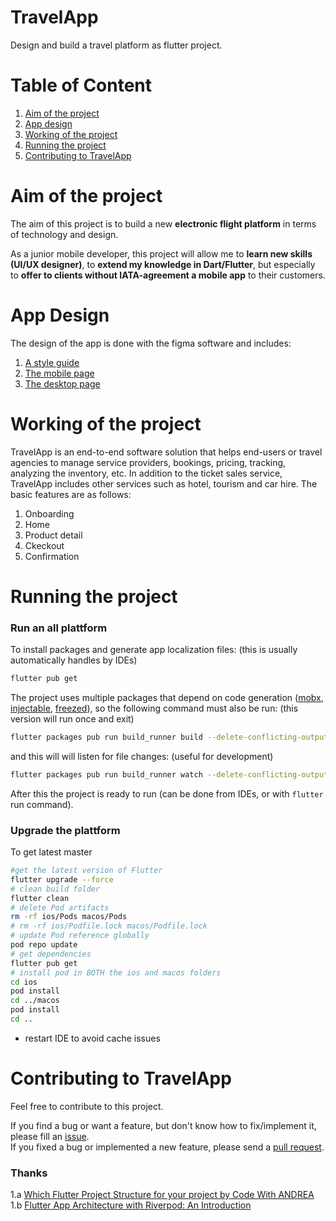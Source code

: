 # TravelApp
Design and build a travel platform as flutter project.

# Table of Content
1. [Aim of the project](#Aim-of-the-project)
2. [App design](#App-Design)
3. [Working of the project](#Working-of-the-project)
4. [Running the project](#Running-the-project)
5. [Contributing to TravelApp](#Contributing-to-TravelApp)

# Aim of the project
The aim of this project is to build a new **electronic flight platform** in terms of technology and design.

As a junior mobile developer, this project will allow me to **learn new skills (UI/UX designer)**, to **extend my knowledge in Dart/Flutter**, but especially to **offer to clients without IATA-agreement a mobile app** to their customers.

# App Design
The design of the app is done with the figma software and includes:
1. [A style guide](https://www.figma.com/file/mMvfzqhzETRqSQNksAD4fb/My-Travel-App?node-id=56%3A41&t=AnAN9EMoAG2tkXMu-0)
2. [The mobile page](https://www.figma.com/file/mMvfzqhzETRqSQNksAD4fb/My-Travel-App?node-id=0%3A1&t=AnAN9EMoAG2tkXMu-0)
3. [The desktop page](https://www.figma.com/file/mMvfzqhzETRqSQNksAD4fb/My-Travel-App?node-id=143%3A35792&t=AnAN9EMoAG2tkXMu-0)

# Working of the project
TravelApp is an end-to-end software solution that helps end-users or travel agencies to manage service providers, bookings, pricing, tracking, analyzing the inventory, etc. In addition to the ticket sales service, TravelApp includes other services such as hotel, tourism and car hire. The basic features are as follows:
1. Onboarding
2. Home
3. Product detail
4. Ckeckout
5. Confirmation

# Running the project
### Run an all plattform
To install packages and generate app localization files: (this is usually automatically handles by IDEs)
```sh
flutter pub get
```

The project uses multiple packages that depend on code generation ([mobx](https://pub.dev/packages/mobx), [injectable](https://pub.dev/packages/injectable), [freezed](https://pub.dev/packages/freezed)), so the following command must also be run: (this version will run once and exit)
```sh
flutter packages pub run build_runner build --delete-conflicting-outputs
```

and this will will listen for file changes: (useful for development)
```sh
flutter packages pub run build_runner watch --delete-conflicting-outputs
```

After this the project is ready to run (can be done from IDEs, or with `flutter` run command).

### Upgrade the plattform
To get latest master
```sh
#get the latest version of Flutter 
flutter upgrade --force
# clean build folder
flutter clean
# delete Pod artifacts
rm -rf ios/Pods macos/Pods
# rm -rf ios/Podfile.lock macos/Podfile.lock 
# update Pod reference globally
pod repo update
# get dependencies
flutter pub get
# install pod in BOTH the ios and macos folders
cd ios
pod install
cd ../macos
pod install
cd ..
```
- restart IDE to avoid cache issues

# Contributing to TravelApp
Feel free to contribute to this project.

If you find a bug or want a feature, but don't know how to fix/implement it, please fill an [issue](...).  
If you fixed a bug or implemented a new feature, please send a [pull request](...).

### Thanks
1.a [Which Flutter Project Structure for your project by Code With ANDREA](https://codewithandrea.com/articles/flutter-project-structure/)
1.b [Flutter App Architecture with Riverpod: An Introduction](https://codewithandrea.com/articles/flutter-app-architecture-riverpod-introduction/)
